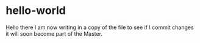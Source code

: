 # hello-world
Hello there
I am now writing in a copy of the file to see if I commit changes it will soon become part of the Master.
